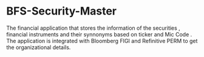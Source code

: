 # BFS-Security-Master
The financial application that stores the information of the securities , financial instruments and their synnonyms based on ticker and Mic Code . The application is integrated with Bloomberg FIGI and Refinitive PERM to get the organizational details.

